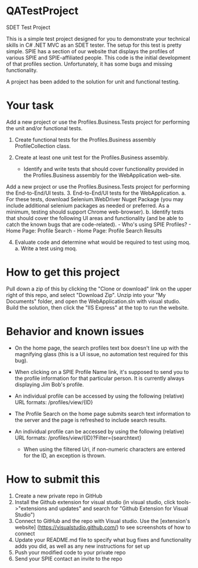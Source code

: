 # QATestProject
SDET Test Project

This is a simple test project designed for you to demonstrate your technical skills in C# .NET MVC 
as an SDET tester. The setup for this test is pretty simple. SPIE has a section of our website that 
displays the profiles of various SPIE and SPIE-affiliated people.  This code is the initial 
development of that profiles section. Unfortunately, it has some bugs and missing functionality.

A project has been added to the solution for unit and functional testing.

# Your task
Add a new project or use the Profiles.Business.Tests project for performing the unit and/or functional tests.
1. Create functional tests for the Profiles.Business assembly ProfileCollection class.

2. Create at least one unit test for the Profiles.Business assembly.
   - Identify and write tests that should cover functionality provided in the Profiles.Business assembly 
     for the WebApplication web-site.

Add a new project or use the Profiles.Business.Tests project for performing the End-to-End/UI tests.
3. End-to-End/UI tests for the WebApplication.
   a. For these tests, download Selenium.WebDriver Nuget Package (you may include additional selenium 
      packages as needed or preferred.  As a minimum, testing should support Chrome web-browser).
   b. Identify tests that should cover the following UI areas and functionality (and be able to catch 
      the known bugs that are code-related).
		-	Who's using SPIE Profiles?
		-	Home Page: Profile Search
		-	Home Page: Profile Search Results

4. Evaluate code and determine what would be required to test using moq.
   a. Write a test using moq.


# How to get this project
Pull down a zip of this by clicking the "Clone or download" link on the upper right of this repo, and 
select "Download Zip".  Unzip into your "My Documents" folder, and open the WebApplication.sln with 
visual studio. Build the solution, then click the "IIS Express" at the top to run the website.


# Behavior and known issues
* On the home page, the search profiles text box doesn't line up with the magnifying glass (this is 
  a UI issue, no automation test required for this bug).
* When clicking on a SPIE Profile Name link, it's supposed to send you to the profile information for 
  that particular person. It is currently always displaying Jim Bob's profile.
* An individual profile can be accessed by using the following (relative) URL formats: 
		/profiles/view/{ID}
		
* The Profile Search on the home page submits search text information to the server and the page is 
  refreshed to include search results.
* An individual profile can be accessed by using the following (relative) URL formats: 
		/profiles/view/{ID}?Filter={searchtext}
	-	When using the filtered Uri, if non-numeric characters are entered for the ID, an exception is thrown.


# How to submit this
1. Create a new private repo in GitHub
2. Install the Github extension for visual studio (in visual studio, click tools->"extensions and updates" 
   and search for "Github Extension for Visual Studio")
3. Connect to GitHub and the repo with Visual studio. Use the [extension's website]
   (https://visualstudio.github.com/) to see screenshots of how to connect
4. Update your README.md file to specify what bug fixes and functionality adds you did, as well as any new 
   instructions for set up
5. Push your modified code to your private repo
6. Send your SPIE contact an invite to the repo
